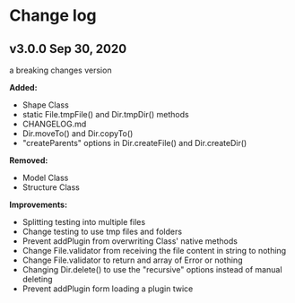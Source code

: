 # Change log

## v3.0.0 Sep 30, 2020

a breaking changes version

**Added:**

- Shape Class
- static File.tmpFile() and Dir.tmpDir() methods
- CHANGELOG.md
- Dir.moveTo() and Dir.copyTo()
- "createParents" options in Dir.createFile() and Dir.createDir()

**Removed:**

- Model Class
- Structure Class

**Improvements:**

- Splitting testing into multiple files
- Change testing to use tmp files and folders
- Prevent addPlugin from overwriting Class' native methods
- Change File.validator from receiving the file content in string to nothing
- Change File.validator to return and array of Error or nothing
- Changing Dir.delete() to use the "recursive" options instead of manual deleting
- Prevent addPlugin form loading a plugin twice
